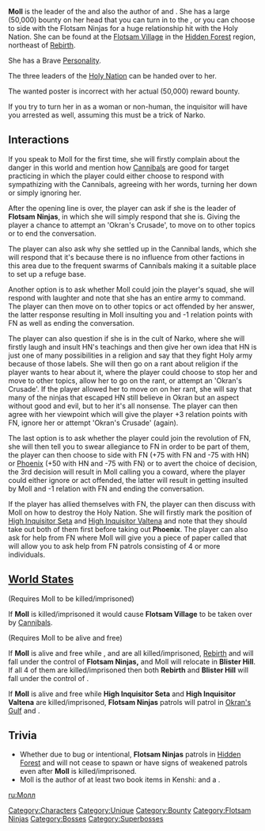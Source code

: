 **Moll** is the leader of the [](03%20-%20Projects%20&%20Wikis/Kenshi/Kenshi%20Wiki/Kenshi%20Wiki%20Template/Flotsam_Ninjas.md) and also the author of [](Memo_From_Moll.md) and [](Moll's_Speech.md). She has a large (50,000) bounty on
her head that you can turn in to the [](Holy_Nation.md), or you can choose to side with the
Flotsam Ninjas for a huge relationship hit with the Holy Nation. She can
be found at the [Flotsam Village](Flotsam_Village.md "wikilink") in the
[Hidden Forest](Hidden_Forest.md "wikilink") region, northeast of
[Rebirth](Rebirth.md "wikilink").

She has a Brave [Personality](Personality.md "wikilink").

The three leaders of the [Holy Nation](Holy_Nation.md "wikilink") can be
handed over to her.

The wanted poster is incorrect with her actual (50,000) reward bounty.

If you try to turn her in as a woman or non-human, the inquisitor will
have you arrested as well, assuming this must be a trick of Narko.

## Interactions

If you speak to Moll for the first time, she will firstly complain about
the danger in this world and mention how
[Cannibals](03%20-%20Projects%20&%20Wikis/Kenshi/Kenshi%20Wiki/Kenshi%20Wiki%20Template/Cannibals.md "wikilink") are good for target practicing in
which the player could either choose to respond with sympathizing with
the Cannibals, agreeing with her words, turning her down or simply
ignoring her.

After the opening line is over, the player can ask if she is the leader
of **Flotsam Ninjas**, in which she will simply respond that she is.
Giving the player a chance to attempt an 'Okran's Crusade', to move on
to other topics or to end the conversation.

The player can also ask why she settled up in the Cannibal lands, which
she will respond that it's because there is no influence from other
factions in this area due to the frequent swarms of Cannibals making it
a suitable place to set up a refuge base.

Another option is to ask whether Moll could join the player's squad, she
will respond with laughter and note that she has an entire army to
command. The player can then move on to other topics or act offended by
her answer, the latter response resulting in Moll insulting you and -1
relation points with FN as well as ending the conversation.

The player can also question if she is in the cult of Narko, where she
will firstly laugh and insult HN's teachings and then give her own idea
that HN is just one of many possibilities in a religion and say that
they fight Holy army because of those labels. She will then go on a rant
about religion if the player wants to hear about it, where the player
could choose to stop her and move to other topics, allow her to go on
the rant, or attempt an 'Okran's Crusade'. If the player allowed her to
move on on her rant, she will say that many of the ninjas that escaped
HN still believe in Okran but an aspect without good and evil, but to
her it's all nonsense. The player can then agree with her viewpoint
which will give the player +3 relation points with FN, ignore her or
attempt 'Okran's Crusade' (again).

The last option is to ask whether the player could join the revolution
of FN, she will then tell you to swear allegiance to FN in order to be
part of them, the player can then choose to side with FN (+75 with FN
and -75 with HN) or [Phoenix](Holy_Lord_Phoenix.md "wikilink") (+50 with HN
and -75 with FN) or to avert the choice of decision, the 3rd decision
will result in Moll calling you a coward, where the player could either
ignore or act offended, the latter will result in getting insulted by
Moll and -1 relation with FN and ending the conversation.

If the player has allied themselves with FN, the player can then discuss
with Moll on how to destroy the Holy Nation. She will firstly mark the
position of [High Inquisitor Seta](High_Inquisitor_Seta.md "wikilink") and
[High Inquisitor Valtena](High_Inquisitor_Valtena.md "wikilink") and note
that they should take out both of them first before taking out
**Phoenix**. The player can also ask for help from FN where Moll will
give you a piece of paper called [](Note_From_Moll.md) that will allow you to ask help from FN
patrols consisting of 4 or more individuals.

## [World States](World_States.md "wikilink")

(Requires Moll to be killed/imprisoned)

If **Moll** is killed/imprisoned it would cause **Flotsam Village** to
be taken over by [Cannibals](03%20-%20Projects%20&%20Wikis/Kenshi/Kenshi%20Wiki/Kenshi%20Wiki%20Template/Cannibals.md "wikilink").

(Requires Moll to be alive and free)

If **Moll** is alive and free while [](Holy_Lord_Phoenix.md), [](High_Inquisitor_Seta.md) and [](High_Inquisitor_Valtena.md) are all killed/imprisoned,
[Rebirth](Rebirth.md "wikilink") and [](Blister_Hill.md) will fall under the control of **Flotsam
Ninjas,** and Moll will relocate in **Blister Hill**. If all 4 of them
are killed/imprisoned then both **Rebirth** and **Blister Hill** will
fall under the control of [](03%20-%20Projects%20&%20Wikis/Kenshi/Kenshi%20Wiki/Kenshi%20Wiki%20Template/Holy_Nation_Outlaws.md).

If **Moll** is alive and free while **High Inquisitor Seta** and **High
Inquisitor Valtena** are killed/imprisoned, **Flotsam Ninjas** patrols
will patrol in [Okran's Gulf](Okran's_Gulf.md "wikilink") and [](Okran's_Valley.md).

## Trivia

- Whether due to bug or intentional, **Flotsam Ninjas** patrols in
  [Hidden Forest](Hidden_Forest.md "wikilink") and [](Northern_Coast.md) will not cease to spawn or have
  signs of weakened patrols even after **Moll** is killed/imprisoned.
- Moll is the author of at least two book items in Kenshi: [](Moll's_Speech.md) and a [](Memo_From_Moll.md).

[ru:Молл](ru:Молл "wikilink")

[Category:Characters](Category:Characters "wikilink")
[Category:Unique](Category:Unique "wikilink")
[Category:Bounty](Category:Bounty "wikilink") [Category:Flotsam
Ninjas](Category:Flotsam_Ninjas "wikilink")
[Category:Bosses](Category:Bosses "wikilink")
[Category:Superbosses](Category:Superbosses "wikilink")